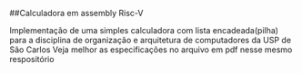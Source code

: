 ##Calculadora em assembly Risc-V

Implementação de uma simples calculadora com lista encadeada(pilha) para a disciplina de organização e arquitetura de computadores da USP de São Carlos
Veja melhor as especificações no arquivo em pdf nesse mesmo respositório
